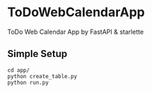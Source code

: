# ToDoWebCalendarApp
ToDo Web Calendar App by FastAPI & starlette

## Simple Setup

```
cd app/
python create_table.py
python run.py
```
